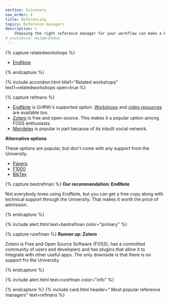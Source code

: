 ```yaml
---
section: Discovery
nav_order: 4
title: Referencing
topics: Reference managers
description: >
    Choosing the right reference manager for your workflow can make a big difference to your experience.
# youtubeid: moJgWrD6dwg
---
```


{% capture relatedworkshops %}

- [EndNote](https://app.secure.griffith.edu.au/events/search?sdata=endnote)

{% endcapture %}

{% include accordion.html title1="Related workshops" text1=relatedworkshops open=true %} 

 {% capture refmans %}
- [EndNote](https://www.griffith.edu.au/library/study/referencing) is Griffith's supported option. [Workshops](https://www.griffith.edu.au/research/research-services/researcher-education-development/workshop-calendar) and [video resources](vimeo.com/user/82369617/folder/1569944) are available too.
- [Zotero](https://www.zotero.org) is free and open-source. This makes it a popular option among FOSS enthusiasts.
- [Mendeley](https://www.mendeley.com) is popular in part because of its inbuilt social network.

**Alternative options**

These options are popular, but don't come with any support from the University. 

- [Papers](https://www.papersapp.com)
- [F1000](https://f1000workspace.com/?lg)
- [BibTex](https://www.bibtex.org)

{% capture bestrefman %}
**Our recommendation: EndNote**

Not everybody loves using EndNote, but you can get a free copy along with technical support through the University. That makes it worth the price of admission. 

{% endcapture %}

{% include alert.html text=bestrefman color="primary" %}

{% capture rurefman %}
**Runner up: Zotero**

Zotero is Free and Open Source Software (FOSS), has a committed community of users and developers and has plugins that allow it to integrate with other useful apps. The only downside is that there is no support fro the University.

{% endcapture %}

{% include alert.html text=rurefman color="info" %}

{% endcapture %}
{% include card.html header="<i class='fas fa-paperclip'></i> Most popular reference managers" text=refmans %}